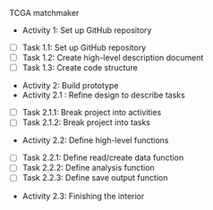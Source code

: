 TCGA matchmaker
- Activity 1: Set up GitHub repository
- [ ] Task 1.1: Set up GitHub repository
- [ ] Task 1.2: Create high-level description document
- [ ] Task 1.3: Create code structure
- Activity 2: Build prototype
-  Activity 2.1 : Refine design to describe tasks
- [ ] Task 2.1.1: Break project into activities
- [ ] Task 2.1.2: Break project into tasks
-  Activity 2.2: Define high-level functions
- [ ] Task 2.2.1: Define read/create data function
- [ ] Task 2.2.2: Define analysis function
- [ ] Task 2.2.3: Define save output function
-  Activity 2.3: Finishing the interior
